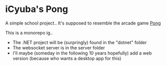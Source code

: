 # iCyuba's Pong

A simple school project.. It's supposed to resemble the arcade game [Pong](https://en.wikipedia.org/wiki/Pong)

This is a monorepo ig..
- The .NET project will be (surpringly) found in the "dotnet" folder
- The websocket server is in the server folder
- I'll maybe (someday in the following 10 years hopefully) add a web version (because who wants a desktop app for this)
